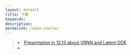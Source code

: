 ```yaml
---
layout: default
title: 下载
keywords: 
description: 
permalink: /open-source/
---
```



> <li><a href="https://RuifMaxx.github.io/images/2020-12-14-BLOG.pdf" target="_blank">Presentation in 12.13 about VRNN and Latent ODE</a><li>
